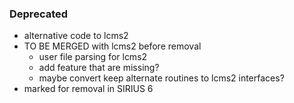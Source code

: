 ### Deprecated
- alternative code to lcms2
- TO BE MERGED with lcms2 before removal
  - user file parsing for lcms2 
  - add feature that are missing?
  - maybe convert keep alternate routines to lcms2 interfaces?
- marked for removal in SIRIUS 6